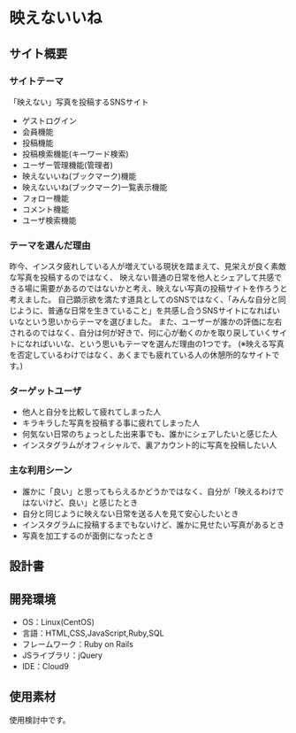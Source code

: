 # 映えないいね

## サイト概要
### サイトテーマ
「映えない」写真を投稿するSNSサイト
- ゲストログイン
- 会員機能
- 投稿機能
- 投稿検索機能(キーワード検索)
- ユーザー管理機能(管理者)
- 映えないいね(ブックマーク)機能
- 映えないいね(ブックマーク)一覧表示機能
- フォロー機能
- コメント機能
- ユーザ検索機能

### テーマを選んだ理由
昨今、インスタ疲れしている人が増えている現状を踏まえて、見栄えが良く素敵な写真を投稿するのではなく、
映えない普通の日常を他人とシェアして共感できる場に需要があるのではないかと考え、映えない写真の投稿サイトを作ろうと考えました。
自己顕示欲を満たす道具としてのSNSではなく、「みんな自分と同じように、普通な日常を生きていること」を共感し合うSNSサイトになればいいなという思いからテーマを選びました。
また、ユーザーが誰かの評価に左右されるのではなく、自分は何が好きで、何に心が動くのかを取り戻していくサイトになればいいな、という思いもテーマを選んだ理由の1つです。
(※映える写真を否定しているわけではなく、あくまでも疲れている人の休憩所的なサイトです。)

### ターゲットユーザ
- 他人と自分を比較して疲れてしまった人
- キラキラした写真を投稿する事に疲れてしまった人
- 何気ない日常のちょっとした出来事でも、誰かにシェアしたいと感じた人
- インスタグラムがオフィシャルで、裏アカウント的に写真を投稿したい人

### 主な利用シーン
- 誰かに「良い」と思ってもらえるかどうかではなく、自分が「映えるわけではないけど、良い」と感じたとき
- 自分と同じように映えない日常を送る人を見て安心したいとき
- インスタグラムに投稿するまでもないけど、誰かに見せたい写真があるとき
- 写真を加工するのが面倒になったとき

## 設計書


## 開発環境
- OS：Linux(CentOS)
- 言語：HTML,CSS,JavaScript,Ruby,SQL
- フレームワーク：Ruby on Rails
- JSライブラリ：jQuery
- IDE：Cloud9

## 使用素材
使用検討中です。